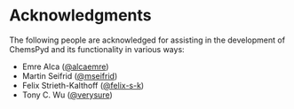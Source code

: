# Acknowledgments

The following people are acknowledged for assisting in the development of ChemsPyd and its functionality in various ways:
- Emre Alca ([@alcaemre](https://github.com/alcaemre))
- Martin Seifrid ([@mseifrid](https://github.com/mseifrid))
- Felix Strieth-Kalthoff ([@felix-s-k](https://github.com/felix-s-k))
- Tony C. Wu ([@verysure](https://github.com/verysure))